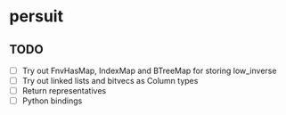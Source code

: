 # persuit

## TODO

- [ ] Try out FnvHasMap, IndexMap and BTreeMap for storing low_inverse
- [ ] Try out linked lists and bitvecs as Column types
- [ ] Return representatives
- [ ] Python bindings
